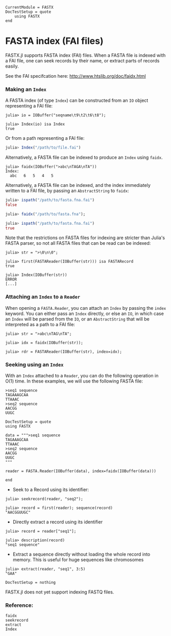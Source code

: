 ```@meta
CurrentModule = FASTX
DocTestSetup = quote
    using FASTX
end
```

# FASTA index (FAI files)
FASTX.jl supports FASTA index (FAI) files.
When a FASTA file is indexed with a FAI file, one can seek records by their name, or extract parts of records easily.

See the FAI specifcation here: http://www.htslib.org/doc/faidx.html

### Making an `Index`
A FASTA index (of type `Index`) can be constructed from an `IO` object representing a FAI file:

```jldoctest
julia> io = IOBuffer("seqname\t9\t2\t6\t8");

julia> Index(io) isa Index
true
```

Or from a path representing a FAI file:
```julia
julia> Index("/path/to/file.fai")
```

Alternatively, a FASTA file can be indexed to produce an `Index` using `faidx`.

```jldoctest
julia> faidx(IOBuffer(">abc\nTAGA\nTA"))
Index:
  abc	6	5	4	5
```

Alternatively, a FASTA file can be indexed, and the index immediately written to a FAI file,
by passing an `AbstractString` to `faidx`:

```julia
julia> ispath("/path/to/fasta.fna.fai")
false

julia> faidx("/path/to/fasta.fna");

julia> ispath("/path/to/fasta.fna.fai")
true
```

Note that the restrictions on FASTA files for indexing are stricter than Julia's FASTA parser,
so not all FASTA files that can be read can be indexed:

```jldoctest
julia> str = ">\0\n\0";

julia> first(FASTAReader(IOBuffer(str))) isa FASTARecord
true

julia> Index(IOBuffer(str))
ERROR
[...]
```

### Attaching an `Index` to a `Reader`
When opening a `FASTA.Reader`, you can attach an `Index` by passing the `index` keyword.
You can either pass an `Index` directly, or else an `IO`, in which case an `Index` will be parsed from the `IO`,
or an `AbstractString` that will be interpreted as a path to a FAI file:

```jldoctest
julia> str = ">abc\nTAG\nTA";

julia> idx = faidx(IOBuffer(str));

julia> rdr = FASTAReader(IOBuffer(str), index=idx);
```

### Seeking using an `Index`
With an `Index` attached to a `Reader`, you can do the following operation in O(1) time.
In these examples, we will use the following FASTA file:

```
>seq1 sequence
TAGAAAGCAA
TTAAAC
>seq2 sequence
AACGG
UUGC
```

```@meta
DocTestSetup = quote
using FASTX

data = """>seq1 sequence
TAGAAAGCAA
TTAAAC
>seq2 sequence
AACGG
UUGC
"""

reader = FASTA.Reader(IOBuffer(data), index=faidx(IOBuffer(data)))

end
```

* Seek to a Record using its identifier:
```jldoctest
julia> seekrecord(reader, "seq2");

julia> record = first(reader); sequence(record)
"AACGGUUGC"
```

* Directly extract a record using its identifier
```jldoctest
julia> record = reader["seq1"];

julia> description(record)
"seq1 sequence"
```

* Extract a sequence directly without loading the whole record into memory.
  This is useful for huge sequences like chromosomes
```jldoctest
julia> extract(reader, "seq1", 3:5)
"GAA"
```

```@meta
DocTestSetup = nothing
```

FASTX.jl does not yet support indexing FASTQ files.

### Reference:
```@docs
faidx
seekrecord
extract
Index
```